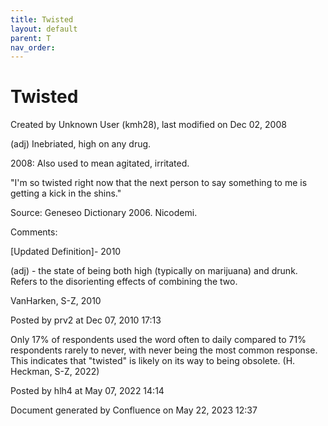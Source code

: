 ```yaml
---
title: Twisted
layout: default
parent: T
nav_order:
---
```


# Twisted

Created by  Unknown User (kmh28), last modified on Dec 02, 2008

(adj) Inebriated, high on any drug.

2008: Also used to mean agitated, irritated.

&quot;I'm so twisted right now that the next person to say something to me is getting a kick in the shins.&quot;

Source: Geneseo Dictionary 2006. Nicodemi.

Comments:

[Updated Definition]- 2010

(adj) - the state of being both high (typically on marijuana) and drunk. Refers to the disorienting effects of combining the two.

VanHarken, S-Z, 2010

Posted by prv2 at Dec 07, 2010 17:13

Only 17% of respondents used the word often to daily compared to 71% respondents rarely to never, with never being the most common response. This indicates that &quot;twisted&quot; is likely on its way to being obsolete. (H. Heckman, S-Z, 2022)

Posted by hlh4 at May 07, 2022 14:14

Document generated by Confluence on May 22, 2023 12:37


